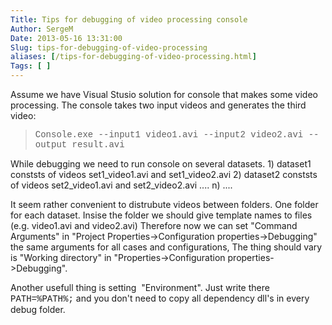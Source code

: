 ```yaml
---
Title: Tips for debugging of video processing console
Author: SergeM
Date: 2013-05-16 13:31:00
Slug: tips-for-debugging-of-video-processing
aliases: [/tips-for-debugging-of-video-processing.html]
Tags: [ ]
---
```




Assume we have Visual Stusio solution for console that makes some video processing.
The console takes two input videos and generates the third video:
<blockquote class="tr_bq"><span style="font-family: Courier New, Courier, monospace;">Console.exe --input1 video1.avi --input2 video2.avi --output result.avi</span></blockquote>While debugging we need to run console on several datasets.
1) dataset1 conststs of videos set1_video1.avi and set1_video2.avi
2) dataset2 conststs of videos set2_video1.avi and set2_video2.avi
....
n) ....

It seem rather convenient to distrubute videos between folders. One folder for each dataset. Insise the folder we should give template names to files (e.g. video1.avi and video2.avi)
Therefore now we can set "Command Arguments" in "Project Properties->Configuration properties->Debugging" the same arguments for all cases and configurations,
The thing should vary is "Working directory" in "Properties->Configuration properties->Debugging".


Another usefull thing is setting &nbsp;"Environment". Just write there
<span style="font-family: Courier New, Courier, monospace;">PATH=%PATH%;<path to dll></span>
and you don't need to copy all dependency dll's in every debug folder.&nbsp;
